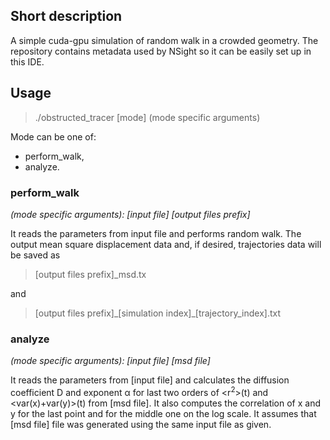 ## Short description

A simple cuda-gpu simulation of random walk in a crowded geometry. The repository contains metadata used by NSight so it can be easily set up in this IDE.

## Usage

> ./obstructed_tracer [mode] (mode specific arguments)

Mode can be one of:
- perform_walk,
- analyze.

 ### perform_walk
*(mode specific arguments): [input file] [output files prefix]*
 
It reads the parameters from input file and performs random walk. The output mean square displacement data and, if desired, trajectories data will be saved as

> [output files prefix]\_msd.tx
    
and
    
> [output files prefix]\_[simulation index]\_[trajectory_index].txt

### analyze
*(mode specific arguments): [input file] [msd file]*
    
It reads the parameters from [input file] and calculates the diffusion coefficient D and exponent &alpha; for last two orders of &lt;r<sup>2</sup>&gt;(t) and &lt;var(x)+var(y)&gt;(t) from [msd file]. It also computes the correlation of x and y for the last point and for the middle one on the log scale. It assumes that [msd file] file was generated using the same input file as given.

